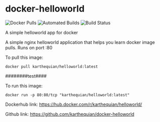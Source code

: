# docker-helloworld

![Docker Pulls](https://img.shields.io/docker/pulls/karthequian/helloworld.svg) ![Automated Builds](https://img.shields.io/docker/automated/karthequian/helloworld.svg) ![Build Status](https://img.shields.io/docker/build/karthequian/helloworld.svg )

A simple helloworld app for docker

A simple nginx helloworld application that helps you learn docker image pulls. Runs on port :80

To pull this image:
```
docker pull karthequian/helloworld:latest
```
########test####

To run this image:
```
docker run -p 80:80/tcp "karthequian/helloworld:latest"
```

Dockerhub link: https://hub.docker.com/r/karthequian/helloworld/

Github link: https://github.com/karthequian/docker-helloworld
